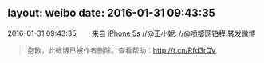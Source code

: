layout: weibo
date: 2016-01-31 09:43:35
---
2016-01-31 09:43:35  &nbsp;&nbsp;&nbsp;&nbsp;&nbsp;&nbsp; 来自 <a href="sinaweibo://customweibosource" rel="nofollow">iPhone 5s</a>
//@王小妮: //@喷嚏网铂程:转发微博
>  抱歉，此微博已被作者删除。查看帮助：http://t.cn/Rfd3rQV
